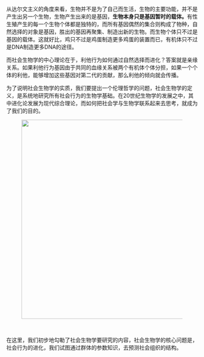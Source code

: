 <p data-pid="C_NwG5-J">从达尔文主义的角度来看，生物并不是为了自己而生活，生物的主要功能，并不是产生出另一个生物，生物产生出来的是基因，<b>生物本身只是基因暂时的载体。</b>有性生殖产生的每一个生物个体都是独特的，而所有基因偶然的集合则构成了物种，自然选择的对象是基因，胜出的基因再聚集、制造出新的生物。而生物个体只不过是基因的载体。这就好比，鸡只不过是鸡蛋制造更多鸡蛋的装置而已，有机体只不过是DNA制造更多DNA的途径。</p><p data-pid="QJwWnsVb">而社会生物学的中心理论在于，利他行为如何通过自然选择而进化？答案就是亲缘关系。如果利他行为基因由于共同的血缘关系被两个有机体个体分担，如果一个个体的利他，能够增加这些基因对第二代的贡献，那么利他的倾向就会传播。</p><p data-pid="GsHIpngr">为了说明社会生物学的实质，我们要提出一个伦理哲学的问题，社会生物学的定义，是系统地研究所有社会行为的生物学基础。在20世纪生物学的发展之中，其中进化论发展为现代综合理论，而如何把社会学与生物学联系起来去思考，就成为了我们的目的。</p><figure data-size="normal"><img src="https://pica.zhimg.com/v2-78eb4b1952bffcb8fae6643b70b328d1_720w.jpg?source=d16d100b" data-caption="" data-size="normal" data-rawwidth="524" data-rawheight="623" class="origin_image zh-lightbox-thumb" width="524" data-original="https://picx.zhimg.com/v2-78eb4b1952bffcb8fae6643b70b328d1_720w.jpg?source=d16d100b"></figure><p><br></p><p data-pid="Hsrhe5dw">在这里，我们初步地勾勒了社会生物学要研究的内容，社会生物学的核心问题是，社会行为的进化，我们试图通过群体的参数知识，去预测社会组织的结构。</p>